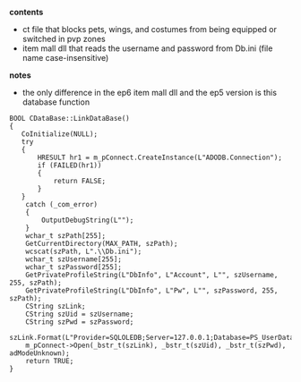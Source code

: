 **contents**
* ct file that blocks pets, wings, and costumes from being equipped or switched in pvp zones
* item mall dll that reads the username and password from Db.ini (file name case-insensitive)

**notes**
* the only difference in the ep6 item mall dll and the ep5 version is this database function

```
BOOL CDataBase::LinkDataBase()
{
   CoInitialize(NULL);
   try
   {
	   HRESULT hr1 = m_pConnect.CreateInstance(L"ADODB.Connection");
	   if (FAILED(hr1))
	   {
		   return FALSE;
	   }
   }
	catch (_com_error)
	{
		OutputDebugString(L"");
	}
	wchar_t szPath[255];
	GetCurrentDirectory(MAX_PATH, szPath);
	wcscat(szPath, L".\\Db.ini");
	wchar_t szUsername[255];
	wchar_t szPassword[255];
	GetPrivateProfileString(L"DbInfo", L"Account", L"", szUsername, 255, szPath);
	GetPrivateProfileString(L"DbInfo", L"Pw", L"", szPassword, 255, szPath);
	CString szLink; 
	CString szUid = szUsername;
	CString szPwd = szPassword;
	szLink.Format(L"Provider=SQLOLEDB;Server=127.0.0.1;Database=PS_UserData;");
	m_pConnect->Open(_bstr_t(szLink), _bstr_t(szUid), _bstr_t(szPwd), adModeUnknown);
	return TRUE;
}
```
